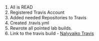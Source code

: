 1. All is READ
2. Registered Travis Account
3. Added needed Repositories to Travis
4. Created .travis.yml
5. Rewrote all pointed lab builds.
6. Link to the travis build - [Nalyvaiko Travis](https://travis-ci.org/Marian921/Nalyvaikoi)
